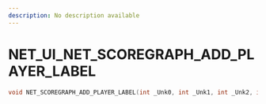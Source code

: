 ```yaml
---
description: No description available 
---
```


# NET_UI\_NET_SCOREGRAPH_ADD_PLAYER_LABEL

```cpp
void NET_SCOREGRAPH_ADD_PLAYER_LABEL(int _Unk0, int _Unk1, int _Unk2, int _Unk3);
```